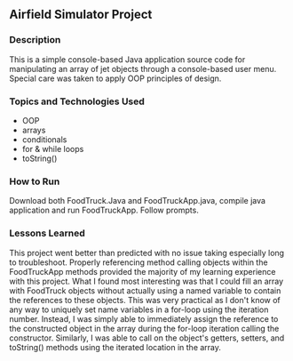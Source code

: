 ## Airfield Simulator Project

### Description

This is a simple console-based Java application source code for manipulating an array of jet objects through a console-based user menu. Special care was taken to apply OOP principles of design.

### Topics and Technologies Used

* OOP
* arrays
* conditionals
* for & while loops
* toString()

### How to Run

Download both FoodTruck.Java and FoodTruckApp.java, compile java application and run FoodTruckApp. Follow prompts.

### Lessons Learned

This project went better than predicted with no issue taking especially long to troubleshoot. Properly referencing method calling objects within the FoodTruckApp methods provided the majority of my learning experience with this project. What I found most interesting was that I could fill an array with FoodTruck objects without actually using a named variable to contain the references to these objects. This was very practical as I don't know of any way to uniquely set name variables in a for-loop using the iteration number. Instead, I was simply able to immediately assign the reference to the constructed object in the array during the for-loop iteration calling the constructor. Similarly, I was able to call on the object's getters, setters, and toString() methods using the iterated location in the array.

